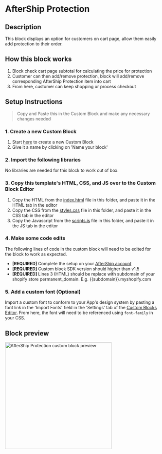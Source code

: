 # AfterShip Protection

## Description

This block displays an option for customers on cart page, allow them easily add protection to their order.

## How this block works

1. Block check cart page subtotal for calculating the price for protection
2. Customer can then add/remove protection, block will add/remove corresponding AfterShip Protection item into cart
3. From here, customer can keep shopping or process checkout

## Setup Instructions

> Copy and Paste this in the Custom Block and make any necessary changes needed

### 1. Create a new Custom Block

1. Start [here](https://app.tapcart.com/custom-blocks) to create a new Custom Block
2. Give it a name by clicking on 'Name your block'

### 2. Import the following libraries

No libraries are needed for this block to work out of box.

### 3. Copy this template's HTML, CSS, and JS over to the Custom Block Editor

1. Copy the HTML from the [index.html](#) file in this folder, and paste it in the HTML tab in the editor
2. Copy the CSS from the [styles.css](#) file in this folder, and paste it in the CSS tab in the editor
3. Copy the Javascript from the [scripts.js](#) file in this folder, and paste it in the JS tab in the editor

### 4. Make some code edits

The following lines of code in the custom block will need to be edited for the block to work as expected.

- **[REQUIRED]** Complete the setup on your [AfterShip account](https://admin.aftership.com/protection?utm_source=tapcart&utm_medium=custom+block+template)
- **[REQUIRED]** Custom block SDK version should higher than v1.5
- **[REQUIRED]** Lines 3 (HTML) should be replace with subdomain of your shopify store permanent_domain. E.g. {{subdomain}}.myshopify.com

### 5. Add a custom font (Optional)

Import a custom font to conform to your App's design system by pasting a font link in the 'Import Fonts' field in the 'Settings' tab of the [Custom Blocks Editor](https://app.tapcart.com/custom-blocks). From here, the font will need to be referenced using `font-family` in your CSS.

## Block preview

<img src="https://assets.am-static.com/aftership-protection/tapcart/images/708dab69f5cd406fe2b99d421992f43d" alt="AfterShip Protection custom block preview" width="350"/>
